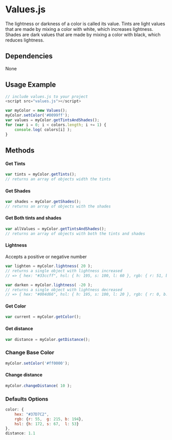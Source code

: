 # Values.js

The lightness or darkness of a color is called its value.
Tints are light values that are made by mixing a color with white, which increases lightness.
Shades are dark values that are made by mixing a color with black, which reduces lightness.

## Dependencies
None

## Usage Example
```js
// include values.js to your project
<script src="values.js"></script>
```

```js
var myColor = new Values();
myColor.setColor('#0099ff');
var values = myColor.getTintsAndShades();
for (var i = 0; i < colors.length; i += 1) {
    console.log( colors[i] );
}
```

## Methods

#### Get Tints
```js
var tints = myColor.getTints();
// returns an array of objects width the tints
```

#### Get Shades
```js
var shades = myColor.getShades();
// returns an array of objects with the shades
```

#### Get Both tints and shades
```js
var allValues = myColor.getTintsAndShades();
// returns an array of objects with both the tints and shades
```

#### Lightness
Accepts a positive or negative number
```js
var lighten = myColor.lightness( 20 );
// returns a single object with lightness increased
// => { hex: "#33ccff", hsl: { h: 195, s: 100, l: 60 }, rgb: { r: 51, b: 255, g: 204 }

var darken = myColor.lightness( -20 );
// returns a single object with lightness decreased
// => { hex: "#004d66", hsl: { h: 195, s: 100, l: 20 }, rgb: { r: 0, b: 102, g: 77 }
```

#### Get Color
```js
var current = myColor.getColor();
```

#### Get distance
```js
var distance = myColor.getDistance();
```

### Change Base Color
```js
myColor.setColor('#ff0000');
```

#### Change distance
```js
myColor.changeDistance( 10 );
```

### Defaults Options
```js
color: {
    hex: "#37D7C2",
    rgb: {r: 55,  g: 215, b: 194},
    hsl: {h: 172, s: 67,  l: 53}
},
distance: 1.1
```
